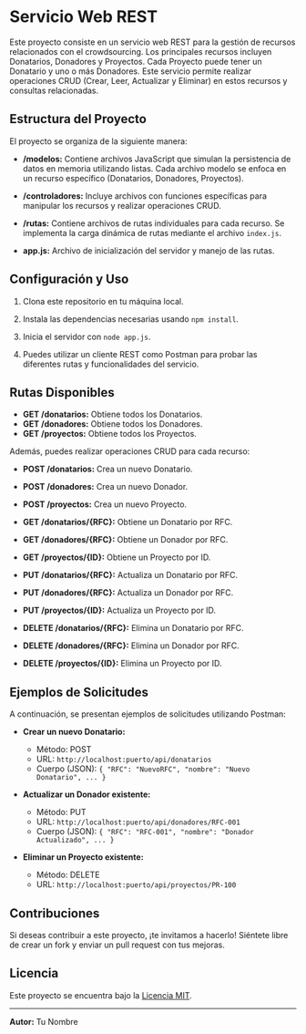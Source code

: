 # Servicio Web REST

Este proyecto consiste en un servicio web REST para la gestión de recursos relacionados con el crowdsourcing. Los principales recursos incluyen Donatarios, Donadores y Proyectos. Cada Proyecto puede tener un Donatario y uno o más Donadores. Este servicio permite realizar operaciones CRUD (Crear, Leer, Actualizar y Eliminar) en estos recursos y consultas relacionadas.

## Estructura del Proyecto

El proyecto se organiza de la siguiente manera:

- **/modelos:** Contiene archivos JavaScript que simulan la persistencia de datos en memoria utilizando listas. Cada archivo modelo se enfoca en un recurso específico (Donatarios, Donadores, Proyectos).

- **/controladores:** Incluye archivos con funciones específicas para manipular los recursos y realizar operaciones CRUD.

- **/rutas:** Contiene archivos de rutas individuales para cada recurso. Se implementa la carga dinámica de rutas mediante el archivo `index.js`.

- **app.js:** Archivo de inicialización del servidor y manejo de las rutas.

## Configuración y Uso

1. Clona este repositorio en tu máquina local.

2. Instala las dependencias necesarias usando `npm install`.

3. Inicia el servidor con `node app.js`.

4. Puedes utilizar un cliente REST como Postman para probar las diferentes rutas y funcionalidades del servicio.

## Rutas Disponibles

- **GET /donatarios:** Obtiene todos los Donatarios.
- **GET /donadores:** Obtiene todos los Donadores.
- **GET /proyectos:** Obtiene todos los Proyectos.

Además, puedes realizar operaciones CRUD para cada recurso:

- **POST /donatarios:** Crea un nuevo Donatario.
- **POST /donadores:** Crea un nuevo Donador.
- **POST /proyectos:** Crea un nuevo Proyecto.

- **GET /donatarios/{RFC}:** Obtiene un Donatario por RFC.
- **GET /donadores/{RFC}:** Obtiene un Donador por RFC.
- **GET /proyectos/{ID}:** Obtiene un Proyecto por ID.

- **PUT /donatarios/{RFC}:** Actualiza un Donatario por RFC.
- **PUT /donadores/{RFC}:** Actualiza un Donador por RFC.
- **PUT /proyectos/{ID}:** Actualiza un Proyecto por ID.

- **DELETE /donatarios/{RFC}:** Elimina un Donatario por RFC.
- **DELETE /donadores/{RFC}:** Elimina un Donador por RFC.
- **DELETE /proyectos/{ID}:** Elimina un Proyecto por ID.

## Ejemplos de Solicitudes

A continuación, se presentan ejemplos de solicitudes utilizando Postman:

- **Crear un nuevo Donatario:**
  - Método: POST
  - URL: `http://localhost:puerto/api/donatarios`
  - Cuerpo (JSON): `{ "RFC": "NuevoRFC", "nombre": "Nuevo Donatario", ... }`

- **Actualizar un Donador existente:**
  - Método: PUT
  - URL: `http://localhost:puerto/api/donadores/RFC-001`
  - Cuerpo (JSON): `{ "RFC": "RFC-001", "nombre": "Donador Actualizado", ... }`

- **Eliminar un Proyecto existente:**
  - Método: DELETE
  - URL: `http://localhost:puerto/api/proyectos/PR-100`

## Contribuciones

Si deseas contribuir a este proyecto, ¡te invitamos a hacerlo! Siéntete libre de crear un fork y enviar un pull request con tus mejoras.

## Licencia

Este proyecto se encuentra bajo la [Licencia MIT](LICENSE).

---
**Autor:** Tu Nombre
